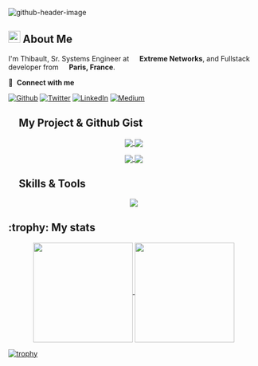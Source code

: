 ![github-header-image](https://github.com/user-attachments/assets/b931549c-03a6-40d7-abdd-a77e9623c486)

<h2><img src="https://github.com/user-attachments/assets/2a9b9fce-1c56-4a27-8635-407dbf8804be" width=24px> About Me</h2>

<p>
  I'm Thibault, Sr. Systems Engineer at <img src="https://github.com/user-attachments/assets/8f5e3c9f-34d1-41ac-8c28-7b8c7052a24a" width="13"/> <b>Extreme Networks</b>, and Fullstack developer from <img src="https://cdn-icons-png.flaticon.com/512/197/197560.png" width="13"/> <b>Paris, France</b>.
</p>

🔗 &nbsp;**Connect with me**
<p align="left">
  <a href="https://github.com/tchevalleraud" target="_blank"><img alt="Github" src="https://img.shields.io/badge/GitHub-%2312100E.svg?&style=for-the-badge&logo=Github&logoColor=white" /></a>
  <a href="https://twitter.com/tchib28" target="_blank"><img alt="Twitter" src="https://img.shields.io/badge/twitter-%231DA1F2.svg?&style=for-the-badge&logo=twitter&logoColor=white" /></a>
  <a href="https://www.linkedin.com/in/thibault-chevalleraud" target="_blank"><img alt="LinkedIn" src="https://img.shields.io/badge/linkedin-%230077B5.svg?&style=for-the-badge&logo=linkedin&logoColor=white" /></a>
  <a href="https://medium.com/@thibault.chevalleraud" target="_blank"><img alt="Medium" src="https://img.shields.io/badge/medium-%2312100E.svg?&style=for-the-badge&logo=medium&logoColor=white" />
</a>

<h2><img src="https://github.com/user-attachments/assets/40383f6f-dc9e-434e-bbdf-211cf84dd1a8" width=16px> My Project & Github Gist</h2>

<p align="center">
  <a href="https://github.com/tchevalleraud/extremenetworks-api-xiqse">
    <img align="center" src="https://github-readme-stats.vercel.app/api/pin/?username=tchevalleraud&repo=extremenetworks-api-xiqse" />
  </a>
  <a href="https://github.com/tchevalleraud/how-to-extremenetworks">
    <img align="center" src="https://github-readme-stats.vercel.app/api/pin/?username=tchevalleraud&repo=how-to-extremenetworks" />
  </a>
</p>

<p align="center">
  <a href="https://gist.github.com/tchevalleraud/93a85ea7788d0a2e5e6294558b8a7ca4">
    <img align="center" src="https://github-readme-stats.vercel.app/api/gist?id=93a85ea7788d0a2e5e6294558b8a7ca4" />
  </a>
  <a href="https://gist.github.com/tchevalleraud/dab0244165c3a42702fe07377f5035f9">
    <img align="center" src="https://github-readme-stats.vercel.app/api/gist?id=dab0244165c3a42702fe07377f5035f9" />
  </a>
</p>


<h2><img src="https://media2.giphy.com/media/QssGEmpkyEOhBCb7e1/giphy.gif" width=16px> Skills & Tools</h2>

<p align="center">
  <a href="https://skillicons.dev">
    <img src="https://skillicons.dev/icons?i=angular,ansible,azure,bootstrap,css,docker,git,github,githubactions,grafana,html,js,jquery,latex,linux,mongodb,mysql,nginx,php,phpstorm,pug,pycharm,py,regex,sass,symfony" />
  </a>
</p>

<h2>:trophy: My stats</h2>

<p align="center">
  <a href="https://github.com/tchevalleraud/">
    <img height=200 align="center" src="https://github-readme-stats.vercel.app/api?username=tchevalleraud" />
  </a>
  <a href="https://github.com/tchevalleraud/">
    <img height=200 align="center" src="https://github-readme-stats.vercel.app/api/top-langs?username=tchevalleraud&layout=compact&langs_count=8&card_width=320" />
  </a>
</p>

[![trophy](https://github-profile-trophy.vercel.app/?username=tchevalleraud&column=8&margin-w=15&margin-h=15&row=1)](https://github.com/tchevalleraud/github-profile-trophy)
